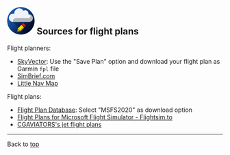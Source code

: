 ## ![](favicon-64x64.png) Sources for flight plans

Flight planners:

- [SkyVector](https://skyvector.com/): Use the "Save Plan" option and download your flight plan as Garmin `fpl` file
- [SimBrief.com](https://www.simbrief.com/)
- [Little Nav Map](https://github.com/albar965/littlenavmap)

Flight plans:

- [Flight Plan Database](https://flightplandatabase.com/): Select "MSFS2020" as download option
- [Flight Plans for Microsoft Flight Simulator - Flightsim.to](https://flightsim.to/c/user-content/flight-plans/)
- [CGAVIATORS's jet flight plans](https://www.cgaviator.co.uk/downloads/)

---

Back to [top](./README.md)
